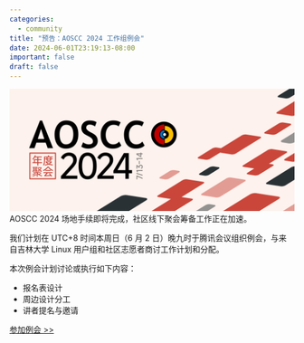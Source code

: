 ```yaml
---
categories:
  - community
title: "预告：AOSCC 2024 工作组例会"
date: 2024-06-01T23:19:13-08:00
important: false
draft: false
---
```

![AOSCC 2024 倒计时正式开始！](/assets/coffee-break/20240427/imgs/aoscc-2024.png)
AOSCC 2024 场地手续即将完成，社区线下聚会筹备工作正在加速。

我们计划在 UTC+8 时间本周日（6 月 2 日）晚九时于腾讯会议组织例会，与来自吉林大学 Linux 用户组和社区志愿者商讨工作计划和分配。

本次例会计划讨论或执行如下内容：

- 报名表设计
- 周边设计分工
- 讲者提名与邀请

[参加例会 >>](https://meeting.tencent.com/dm/MolpFZV1OD30)